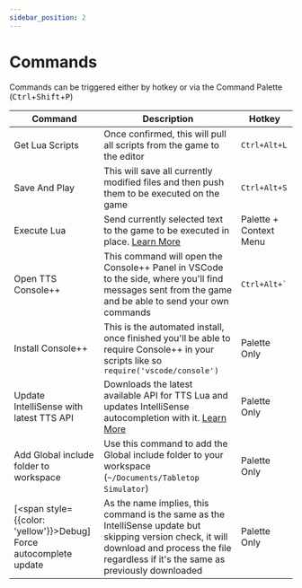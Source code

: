 ```yaml
---
sidebar_position: 2
---
```


# Commands

Commands can be triggered either by hotkey or via the Command Palette (<kbd class="kbc-button-sm">Ctrl</kbd>+<kbd class="kbc-button-sm">Shift</kbd>+<kbd class="kbc-button-sm">P</kbd>)

| Command                         | Description                                                                                                                                           | Hotkey          |
| ------------------------------- | ----------------------------------------------------------------------------------------------------------------------------------------------------- | --------------- |
| Get Lua Scripts                 | Once confirmed, this will pull all scripts from the game to the editor                                                                                | `Ctrl+Alt+L`    |
| Save And Play                   | This will save all currently modified files and then push them to be executed on the game                                                             | `Ctrl+Alt+S`    |
| Execute Lua              | Send currently selected text to the game to be executed in place. [Learn More](executeLua) | Palette + Context Menu |
| Open TTS Console++              | This command will open the Console++ Panel in VSCode to the side, where you'll find messages sent from the game and be able to send your own commands | ``Ctrl+Alt+` `` |
| Install Console++               | This is the automated install, once finished you'll be able to require Console++ in your scripts like so `require('vscode/console')`                  | Palette Only    |
| Update IntelliSense with latest TTS API | Downloads the latest available API for TTS Lua and updates IntelliSense autocompletion with it. [Learn More](apiUpdates)|Palette Only|
| Add Global include folder to workspace | Use this command to add the Global include folder to your workspace (`~/Documents/Tabletop Simulator`)                                       | Palette Only    |
| [<span style={{color: 'yellow'}}>Debug</span>] Force autocomplete update | As the name implies, this command is the same as the IntelliSense update but skipping version check, it will download and process the file regardless if it's the same as previously downloaded | Palette Only|